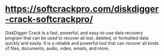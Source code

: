 # https://softcrackpro.com/diskdigger-crack-softcrackpro/
DiskDigger Crack  Is a fast, powerful, and easy-to-use data recovery program that can be used to recover all lost, deleted, or formatted data quickly and easily. It is a reliable and powerful tool that can recover all kinds of files, documents, audio, video, emails, and more. 
